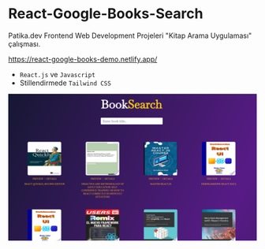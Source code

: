# React-Google-Books-Search

Patika.dev Frontend Web Development Projeleri "Kitap Arama Uygulaması" çalışması.

https://react-google-books-demo.netlify.app/

-   `React.js` ve `Javascript`
-   Stillendirmede `Tailwind CSS`

<img src="image/searchReact.png" width="800">
